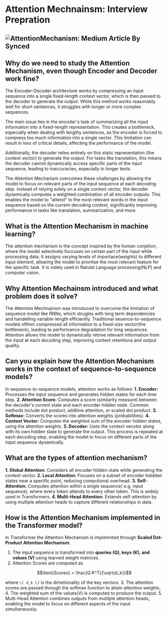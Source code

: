 # Attention Mechnainsm: Interview Prepration
![AttentionMechanism: Medium Article By Synced](https://miro.medium.com/v2/resize:fit:828/format:webp/0*VrRTrruwf2BtW4t5.)
----
## Why do we need to study the Attention Mechanism, even though Encoder and Decoder work fine?
The Encoder-Decoder architecture works by compressing an input sequence into a single fixed-length context vector, which is then passed to the decoder to generate the output. 
While this method works reasonably well for short sentences, it struggles with longer or more complex sequences.

The main issue lies in the encoder's task of summarizing all the input information into a fixed-length representation. 
This creates a bottleneck, especially when dealing with lengthy sentences, as the encoder is forced to compress too much information into a single vector. 
This limitation can result in loss of critical details, affecting the performance of the model.

Additionally, the decoder relies entirely on this static representation (the context vector) to generate the output. 
For tasks like translation, this means the decoder cannot dynamically access specific parts of the input sequence, leading to inaccuracies, especially in longer texts.

The Attention Mechanism overcomes these challenges by allowing the model to focus on relevant parts of the input sequence at each decoding step. 
Instead of relying solely on a single context vector, the decoder dynamically computes a weighted combination of all encoder outputs. 
This enables the model to "attend" to the most relevant words in the input sequence based on the current decoding context, significantly improving performance in tasks like translation, summarization, and more.

## What is the Attention Mechanism in machine learning?
The attention mechanism is the concept inspired by the human conjetion, where the model selectively foccuses on certain part of the input while processing data.
It assigns varying levels of importace(weights) to different input element, allowing the model to priortise the most relevant feature for the specific task.
It is videly used in Natulal Language processing(NLP) and computer vision. 

## Why Attention Mechainsm introduced and what problem does it solve?
The Attention Mechnainsm was introduced to overcome the limitation of sequence model like RNNs, which strugles with long term dependencies and handelling variable-length efficiently.
Traditional seuence-to-sequence models ofthen compressed all information to a fixed-size vector(the bottleneck), leading to performance degradation for long sequences.
Attention allows the model to dynamically retrive relevant information from the input at each decoding step, improving context retentiona and output quality.

## Can you explain how the Attention Mechanism works in the context of sequence-to-sequence models?
In sequence-to-sequence models, attention works as follows:
**1. Encoder:** Processes the input sequence and generates hidden states for each time step.
**2. Attention Score:** Computes a score (similarity measure) between the decoder's current state and each encoder hidden state. Common methods include dot product, additive attention, or scaled dot product.
**3. Softmax:** Converts the scores into attention weights (probabilities).
**4. Context Vector:** Computes the weighted sum of the encoder hidden states, using the attention weights.
**5. Decoder:** Uses the context vecotor along with its own hidden state to generate the output.
This process is repeated at each decoding step, enabling the model to focus on different parts of the input sequence dynamically.

## What are the types of attention mechanism?
**1. Global Attention:** Considers all encoder hidden state while generating the context vector.
**2. Local Attention:** Focuses on a subset of encoder hiddden states near a specific point, reducing computional overhead.
**3. Self-Attention:** Computes attention within a single sequence( e.g. input sequence), where every token attends to every other token. This is widely used in Transformers.
**4. Multi-Head Attention:** Extends self-attention by using multiple attention heads to capture different relationships in data.

## How is the Attention Mechanism implemented in the Transformer model?
In Transformer the Attention Mechanism is implemnted through **Scaled Dot-Product Attention Mechanism**:
1. The input sequence is transformed into **queries (Q), keys (K), and values (V)** using learned weight matrices.
2. Attention Scores are computed as 
```math
\text{Scores} = \frac{Q K^T}{\sqrt{d_k}}
```
where `\( d_k \)` is the dimetionality of the key vectors.
3. The attention scores are passed through the softmax function to attain attention weights.
4. The weighted sum of the values(V) is computed to produce the output.
5. Multi-Head Attention combines outputs from multiple attention heads, enabling the model to focus on different aspects of the input simultaneously.


